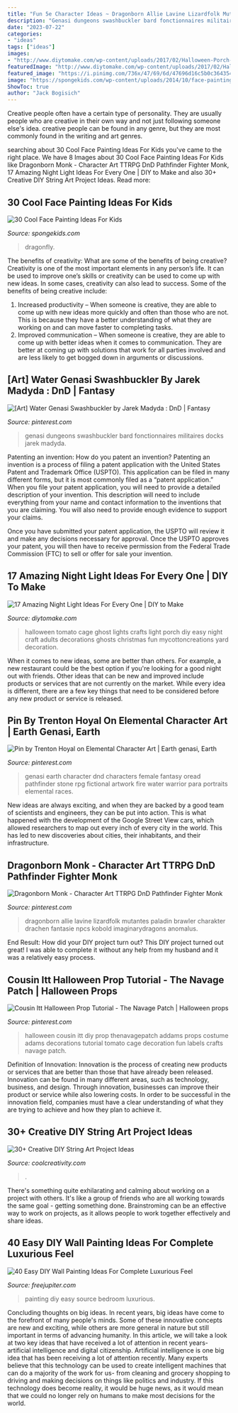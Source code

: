 ```yaml
---
title: "Fun 5e Character Ideas ~ Dragonborn Allie Lavine Lizardfolk Mutantes Paladin Brawler Charakter Drachen Fantasie Npcs Kobold Imaginarydragons Anomalus"
description: "Genasi dungeons swashbuckler bard fonctionnaires militaires docks jarek madyda"
date: "2023-07-22"
categories:
- "ideas"
tags: ["ideas"]
images:
- "http://www.diytomake.com/wp-content/uploads/2017/02/Halloween-Porch-Night-Light.jpg"
featuredImage: "http://www.diytomake.com/wp-content/uploads/2017/02/Halloween-Porch-Night-Light.jpg"
featured_image: "https://i.pinimg.com/736x/47/69/6d/47696d16c5b0c364354085410e930f49.jpg"
image: "https://spongekids.com/wp-content/uploads/2014/10/face-painting-ideas-for-kids/14-rainbow.jpg"
ShowToc: true
author: "Jack Bogisich"
---
```



Creative people often have a certain type of personality. They are usually people who are creative in their own way and not just following someone else's idea. creative people can be found in any genre, but they are most commonly found in the writing and art genres.

	

		
searching about 30 Cool Face Painting Ideas For Kids you've came to the right place. We have 8 Images about 30 Cool Face Painting Ideas For Kids like Dragonborn Monk - Character Art TTRPG DnD Pathfinder Fighter Monk, 17 Amazing Night Light Ideas For Every One | DIY to Make and also 30+ Creative DIY String Art Project Ideas. Read more:
		
    
## 30 Cool Face Painting Ideas For Kids

<img loading=lazy src="https://spongekids.com/wp-content/uploads/2014/10/face-painting-ideas-for-kids/14-rainbow.jpg" onerror="this.onerror=null;this.src='https://tse2.mm.bing.net/th?id=OIP._GRNP7WgbKfD7L3a06eFYAHaLI&amp;pid=15.1';" alt="30 Cool Face Painting Ideas For Kids">

_Source: spongekids.com_

>dragonfly. 

	

The benefits of creativity: What are some of the benefits of being creative?
Creativity is one of the most important elements in any person’s life. It can be used to improve one’s skills or creativity can be used to come up with new ideas. In some cases, creativity can also lead to success. Some of the benefits of being creative include: 
1. Increased productivity – When someone is creative, they are able to come up with new ideas more quickly and often than those who are not. This is because they have a better understanding of what they are working on and can move faster to completing tasks. 
2. Improved communication – When someone is creative, they are able to come up with better ideas when it comes to communication. They are better at coming up with solutions that work for all parties involved and are less likely to get bogged down in arguments or discussions. 

    
## [Art] Water Genasi Swashbuckler By Jarek Madyda : DnD | Fantasy

<img loading=lazy src="https://i.pinimg.com/736x/ea/da/73/eada73c3a631318ad703796f45b1818d.jpg" onerror="this.onerror=null;this.src='https://tse3.mm.bing.net/th?id=OIP.fq0GXQsTKI_OdtboBkgeOQHaL0&amp;pid=15.1';" alt="[Art] Water Genasi Swashbuckler by Jarek Madyda : DnD | Fantasy">

_Source: pinterest.com_

>genasi dungeons swashbuckler bard fonctionnaires militaires docks jarek madyda. 

	

Patenting an invention: How do you patent an invention?
Patenting an invention is a process of filing a patent application with the United States Patent and Trademark Office (USPTO). This application can be filed in many different forms, but it is most commonly filed as a “patent application.”
When you file your patent application, you will need to provide a detailed description of your invention. This description will need to include everything from your name and contact information to the inventions that you are claiming. You will also need to provide enough evidence to support your claims.

Once you have submitted your patent application, the USPTO will review it and make any decisions necessary for approval. Once the USPTO approves your patent, you will then have to receive permission from the Federal Trade Commission (FTC) to sell or offer for sale your invention.

    
## 17 Amazing Night Light Ideas For Every One | DIY To Make

<img loading=lazy src="http://www.diytomake.com/wp-content/uploads/2017/02/Halloween-Porch-Night-Light.jpg" onerror="this.onerror=null;this.src='https://tse3.mm.bing.net/th?id=OIP.2sy-yPawYIJH0Z3yZW3NfgHaJ4&amp;pid=15.1';" alt="17 Amazing Night Light Ideas For Every One | DIY to Make">

_Source: diytomake.com_

>halloween tomato cage ghost lights crafts light porch diy easy night craft adults decorations ghosts christmas fun mycottoncreations yard decoration. 

	

When it comes to new ideas, some are better than others. For example, a new restaurant could be the best option if you're looking for a good night out with friends. Other ideas that can be new and improved include products or services that are not currently on the market. While every idea is different, there are a few key things that need to be considered before any new product or service is released.

    
## Pin By Trenton Hoyal On Elemental Character Art | Earth Genasi, Earth

<img loading=lazy src="https://i.pinimg.com/736x/1e/21/cd/1e21cd6366e0f64e6cb7d2afa07f02ff--character-art.jpg" onerror="this.onerror=null;this.src='https://tse1.mm.bing.net/th?id=OIP.MiidIyLo8eVCUTto6p-xrQHaMw&amp;pid=15.1';" alt="Pin by Trenton Hoyal on Elemental Character Art | Earth genasi, Earth">

_Source: pinterest.com_

>genasi earth character dnd characters female fantasy oread pathfinder stone rpg fictional artwork fire water warrior para portraits elemental races. 

	

New ideas are always exciting, and when they are backed by a good team of scientists and engineers, they can be put into action. This is what happened with the development of the Google Street View cars, which allowed researchers to map out every inch of every city in the world. This has led to new discoveries about cities, their inhabitants, and their infrastructure.

    
## Dragonborn Monk - Character Art TTRPG DnD Pathfinder Fighter Monk

<img loading=lazy src="https://i.pinimg.com/736x/47/91/98/479198b2239c77239e78ea58e2e1604a.jpg" onerror="this.onerror=null;this.src='https://tse3.mm.bing.net/th?id=OIP.Fnkkywrz9GndzHqnXZy-rAHaJ4&amp;pid=15.1';" alt="Dragonborn Monk - Character Art TTRPG DnD Pathfinder Fighter Monk">

_Source: pinterest.com_

>dragonborn allie lavine lizardfolk mutantes paladin brawler charakter drachen fantasie npcs kobold imaginarydragons anomalus. 

	

End Result: How did your DIY project turn out?
This DIY project turned out great! I was able to complete it without any help from my husband and it was a relatively easy process.

    
## Cousin Itt Halloween Prop Tutorial - The Navage Patch | Halloween Props

<img loading=lazy src="https://i.pinimg.com/736x/47/69/6d/47696d16c5b0c364354085410e930f49.jpg" onerror="this.onerror=null;this.src='https://tse3.mm.bing.net/th?id=OIP.POoK7WqBpjPDts4koKe4XQHaNp&amp;pid=15.1';" alt="Cousin Itt Halloween Prop Tutorial - The Navage Patch | Halloween props">

_Source: pinterest.com_

>halloween cousin itt diy prop thenavagepatch addams props costume adams decorations tutorial tomato cage decoration fun labels crafts navage patch. 

	

Definition of Innovation:
Innovation is the process of creating new products or services that are better than those that have already been released. Innovation can be found in many different areas, such as technology, business, and design. Through innovation, businesses can improve their product or service while also lowering costs. In order to be successful in the innovation field, companies must have a clear understanding of what they are trying to achieve and how they plan to achieve it.

    
## 30+ Creative DIY String Art Project Ideas

<img loading=lazy src="https://coolcreativity.com/wp-content/uploads/2016/04/Modern-String-Art-Wooden-Tablet-1.jpg" onerror="this.onerror=null;this.src='https://tse2.mm.bing.net/th?id=OIP.Oe7WUj_P_6eTlY5aJThqgAHaKQ&amp;pid=15.1';" alt="30+ Creative DIY String Art Project Ideas">

_Source: coolcreativity.com_

>. 

	

There's something quite exhilarating and calming about working on a project with others. It's like a group of friends who are all working towards the same goal - getting something done. Brainstroming can be an effective way to work on projects, as it allows people to work together effectively and share ideas.

    
## 40 Easy DIY Wall Painting Ideas For Complete Luxurious Feel

<img loading=lazy src="http://www.freejupiter.com/wp-content/uploads/2017/09/Easy-DIY-Wall-Painting-Ideas25.jpg" onerror="this.onerror=null;this.src='https://tse3.mm.bing.net/th?id=OIP.ShbBLhMPWl4Du_kSC19-DwHaLH&amp;pid=15.1';" alt="40 Easy DIY Wall Painting Ideas For Complete Luxurious Feel">

_Source: freejupiter.com_

>painting diy easy source bedroom luxurious. 

	

Concluding thoughts on big ideas.
In recent years, big ideas have come to the forefront of many people's minds. Some of these innovative concepts are new and exciting, while others are more general in nature but still important in terms of advancing humanity. In this article, we will take a look at two key ideas that have received a lot of attention in recent years- artificial intelligence and digital citizenship. 
Artificial intelligence is one big idea that has been receiving a lot of attention recently. Many experts believe that this technology can be used to create intelligent machines that can do a majority of the work for us- from cleaning and grocery shopping to driving and making decisions on things like politics and industry. If this technology does become reality, it would be huge news, as it would mean that we could no longer rely on humans to make most decisions for the world.

